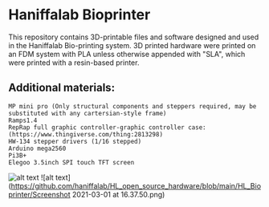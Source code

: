 # Haniffalab Bioprinter

This repository contains 3D-printable files and software designed and used in the Haniffalab Bio-printing system. 3D printed hardware were printed on an FDM system with PLA unless otherwise appended with "SLA", which were printed with a resin-based printer.

## Additional materials:
	MP mini pro (Only structural components and steppers required, may be substituted with any cartersian-style frame)
	Ramps1.4
  	RepRap full graphic controller-graphic controller case: (https://www.thingiverse.com/thing:2813298)
	HW-134 stepper drivers (1/16 stepped)
	Arduino mega2560
  	Pi3B+
  	Elegoo 3.5inch SPI touch TFT screen 
	
![alt text](https://github.com/haniffalab/HL_open_source_hardware/blob/main/HL_Bioprinter/20210126_163532.jpg)
![alt text](https://github.com/haniffalab/HL_open_source_hardware/blob/main/HL_Bioprinter/Screenshot 2021-03-01 at 16.37.50.png)
